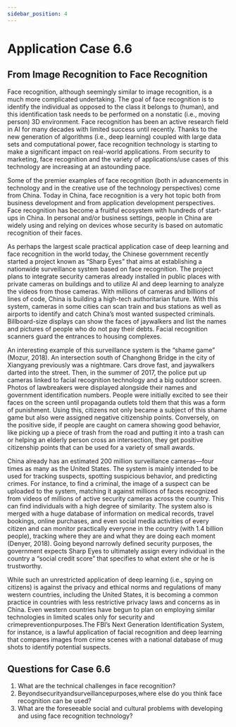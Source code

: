 ```yaml
---
sidebar_position: 4
---
```


# Application Case 6.6

## From Image Recognition to Face Recognition

Face recognition, although seemingly similar to image recognition, is a much more complicated undertaking. The goal of face recognition is to identify the individual as opposed to the class it belongs to (human), and this identification task needs to be performed on a nonstatic (i.e., moving person) 3D environment. Face recognition has been an active research field in AI for many decades with limited success until recently. Thanks to the new generation of algorithms (i.e., deep learning) coupled with large data sets and computational power, face recognition technology is starting to make a significant impact on real-world applications. From security to marketing, face recognition and the variety of applications/use cases of this technology are increasing at an astounding pace.

Some of the premier examples of face recognition (both in advancements in technology and in the creative use of the technology perspectives) come from China. Today in China, face recognition is a very hot topic both from business development and from application development perspectives. Face recognition has become a fruitful ecosystem with hundreds of start-ups in China. In personal and/or business settings, people in China are widely using and relying on devices whose security is based on automatic recognition of their faces.

As perhaps the largest scale practical application case of deep learning and face recognition in the world today, the Chinese government recently started a project known as “Sharp Eyes” that aims at establishing a nationwide surveillance system based on face recognition. The project plans to integrate security cameras already installed in public places with private cameras on buildings and to utilize AI and deep learning to analyze the videos from those cameras. With millions of cameras and billions of lines of code, China is building a high-tech authoritarian future. With this system, cameras in some cities can scan train and bus stations as well as airports to identify and catch China’s most wanted suspected criminals. Billboard-size displays can show the faces of jaywalkers and list the names and pictures of people who do not pay their debts. Facial recognition scanners guard the entrances to housing complexes.

An interesting example of this surveillance system is the “shame game” (Mozur, 2018). An intersection south of Changhong Bridge in the city of Xiangyang previously was a nightmare. Cars drove fast, and jaywalkers darted into the street. Then, in the summer of 2017, the police put up cameras linked to facial recognition technology and a big outdoor screen. Photos of lawbreakers were displayed alongside their names and government identification numbers. People were initially excited to see their faces on the screen until propaganda outlets told them that this was a form of punishment. Using this, citizens not only became a subject of this shame game but also were assigned negative citizenship points. Conversely, on the positive side, if people are caught on camera showing good behavior, like picking up a piece of trash from the road and putting it into a trash can or helping an elderly person cross an intersection, they get positive citizenship points that can be used for a variety of small awards.

China already has an estimated 200 million surveillance cameras—four times as many as the United States. The system is mainly intended to be used for tracking suspects, spotting suspicious behavior, and predicting crimes. For instance, to find a criminal, the image of a suspect can be uploaded to the system, matching it against millions of faces recognized from videos of millions of active security cameras across the country. This can find individuals with a high degree of similarity. The system also is merged with a huge database of information on medical records, travel bookings, online purchases, and even social media activities of every citizen and can monitor practically everyone in the country (with 1.4 billion people), tracking where they are and what they are doing each moment (Denyer, 2018). Going beyond narrowly defined security purposes, the government expects Sharp Eyes to ultimately assign every individual in the country a “social credit score” that specifies to what extent she or he is trustworthy.

While such an unrestricted application of deep learning (i.e., spying on citizens) is against the privacy and ethical norms and regulations of many western countries, including the United States, it is becoming a common practice in countries with less restrictive privacy laws and concerns as in China. Even western countries have begun to plan on employing similar technologies in limited scales only for security and crimepreventionpurposes.The FBI’s Next Generation Identification System, for instance, is a lawful application of facial recognition and deep learning that compares images from crime scenes with a national database of mug shots to identify potential suspects.


## Questions for Case 6.6
1. What are the technical challenges in face recognition?
2. Beyondsecurityandsurveillancepurposes,where else do you think face recognition can be used?
3. What are the foreseeable social and cultural problems with developing and using face recognition technology?